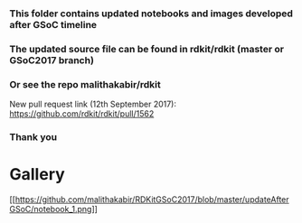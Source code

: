 ### This folder contains updated notebooks and images developed after GSoC timeline
### The updated source file can be found in rdkit/rdkit (master or GSoC2017 branch)
### Or see the repo malithakabir/rdkit
New pull request link (12th September 2017): https://github.com/rdkit/rdkit/pull/1562
### Thank you
# Gallery
[[https://github.com/malithakabir/RDKitGSoC2017/blob/master/updateAfterGSoC/notebook_1.png]]
